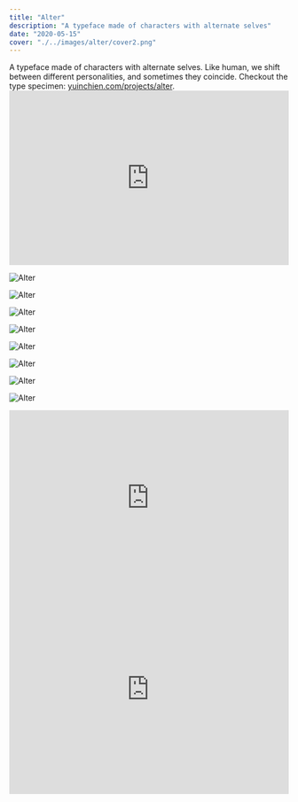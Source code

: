 ```yaml
---
title: "Alter"
description: "A typeface made of characters with alternate selves"
date: "2020-05-15"
cover: "./../images/alter/cover2.png"
---
```

<div class="text">A typeface made of characters with alternate selves. Like human, we shift between different personalities, and sometimes they coincide. Checkout the type specimen: <a href="https://yuinchien.com/projects/alter/" target="_blank">yuinchien.com/projects/alter</a>.</div>

<div class="video"><div style="padding:62.5% 0 0 0;position:relative;"><iframe src="https://player.vimeo.com/video/421173501?autoplay=1&title=0&byline=0&portrait=0" style="position:absolute;top:0;left:0;width:100%;height:100%;" frameborder="0" allow="autoplay; fullscreen" allowfullscreen></iframe></div><script src="https://player.vimeo.com/api/player.js"></script></div>

![Alter](./../images/alter/100.png)

![Alter](./../images/alter/11.png)

![Alter](./../images/alter/20.png)

![Alter](./../images/alter/30.png)

![Alter](./../images/alter/41.png)

![Alter](./../images/alter/50.png)

![Alter](./../images/alter/60.png)

![Alter](./../images/alter/70.png)

<div class="video"><div style="padding:62.5% 0 0 0;position:relative;"><iframe src="https://player.vimeo.com/video/422485266?autoplay=1&loop=1&title=0&byline=0&portrait=0" style="position:absolute;top:0;left:0;width:100%;height:100%;" frameborder="0" allow="autoplay; fullscreen" allowfullscreen></iframe></div><script src="https://player.vimeo.com/api/player.js"></script></div>

<div class="video"><div style="padding:75% 0 0 0;position:relative;"><iframe src="https://player.vimeo.com/video/420443568?autoplay=1&title=0&byline=0&portrait=0" style="position:absolute;top:0;left:0;width:100%;height:100%;" frameborder="0" allow="autoplay; fullscreen" allowfullscreen></iframe></div><script src="https://player.vimeo.com/api/player.js"></script></div>
